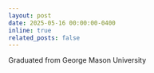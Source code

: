 ```yaml
---
layout: post
date: 2025-05-16 00:00:00-0400
inline: true
related_posts: false
---
```


Graduated from George Mason University 
